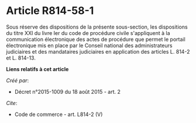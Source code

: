 # Article R814-58-1

Sous réserve des dispositions de la présente sous-section, les dispositions du titre XXI du livre Ier du code de procédure
civile s'appliquent à la communication électronique des actes de procédure que permet le portail électronique mis en place
par le Conseil national des administrateurs judiciaires et des mandataires judiciaires en application des articles L. 814-2
et L. 814-13.

**Liens relatifs à cet article**

_Créé par_:

  - Décret n°2015-1009 du 18 août 2015 - art. 2

_Cite_:

  - Code de commerce - art. L814-2 (V)
